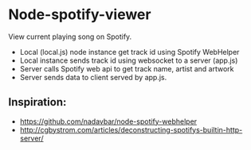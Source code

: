 # Node-spotify-viewer

View current playing song on Spotify.

- Local (local.js) node instance get track id using Spotify WebHelper
- Local instance sends track id using websocket to a server (app.js)
- Server calls Spotify web api to get track name, artist and artwork
- Server sends data to client served by app.js.

## Inspiration: 
- https://github.com/nadavbar/node-spotify-webhelper
- http://cgbystrom.com/articles/deconstructing-spotifys-builtin-http-server/